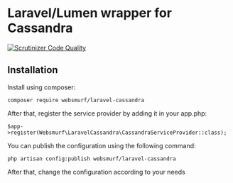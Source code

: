 Laravel/Lumen wrapper for Cassandra
=========

[![Scrutinizer Code Quality](https://scrutinizer-ci.com/g/websmurf/laravel-cassandra/badges/quality-score.png?b=master)](https://scrutinizer-ci.com/g/websmurf/laravel-cassandra/?branch=master)

Installation
----

Install using composer: 

```
composer require websmurf/laravel-cassandra
```

After that, register the service provider by adding it in your app.php:

```
$app->register(Websmurf\LaravelCassandra\CassandraServiceProvider::class);
```

You can publish the configuration using the following command:

```
php artisan config:publish websmurf/laravel-cassandra
```

After that, change the configuration according to your needs